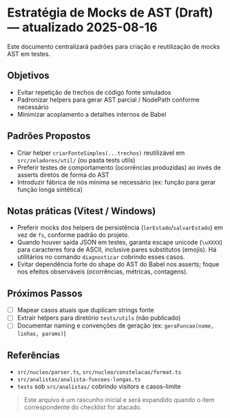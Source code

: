 # Estratégia de Mocks de AST (Draft) — atualizado 2025-08-16

Este documento centralizará padrões para criação e reutilização de mocks AST em testes.

## Objetivos

- Evitar repetição de trechos de código fonte simulados
- Padronizar helpers para gerar AST parcial / NodePath conforme necessário
- Minimizar acoplamento a detalhes internos de Babel

## Padrões Propostos

- Criar helper `criarFonteSimples(...trechos)` reutilizável em `src/zeladores/util/` (ou pasta tests utils)
- Preferir testes de comportamento (ocorrências produzidas) ao invés de asserts diretos de forma do AST
- Introduzir fábrica de nós mínima se necessário (ex: função para gerar função longa sintética)

## Notas práticas (Vitest / Windows)

- Preferir mocks dos helpers de persistência (`lerEstado`/`salvarEstado`) em vez de `fs`, conforme padrão do projeto.
- Quando houver saída JSON em testes, garanta escape unicode (`\uXXXX`) para caracteres fora de ASCII, inclusive pares substitutos (emojis). Há utilitários no comando `diagnosticar` cobrindo esses casos.
- Evitar dependência forte do shape do AST do Babel nos asserts; foque nos efeitos observáveis (ocorrências, métricas, contagens).

## Próximos Passos

- [ ] Mapear casos atuais que duplicam strings fonte
- [ ] Extrair helpers para diretório `tests/utils` (não publicado)
- [ ] Documentar naming e convenções de geração (ex: `geraFuncao(nome, linhas, params)`)

## Referências

- `src/nucleo/parser.ts`, `src/nucleo/constelacao/format.ts`
- `src/analistas/analista-funcoes-longas.ts`
- `tests` sob `src/analistas/` cobrindo visitors e casos-limite

> Este arquivo é um rascunho inicial e será expandido quando o item correspondente do checklist for atacado.
